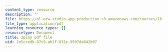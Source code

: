 ```yaml
---
content_type: resource
description: ''
file: https://ol-ocw-studio-app-production.s3.amazonaws.com/courses/18-01sc-single-variable-calculus-fall-2010/1e5ccedb87c9ab1f831e9597da842b07_LpW6zanbSf8.pdf
file_type: application/pdf
learning_resource_types: []
resourcetype: Document
title: 3play pdf file
uid: 1e5ccedb-87c9-ab1f-831e-9597da842b07
---
```

